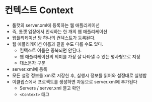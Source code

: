 # 컨텍스트 Context

- 톰캣의 server.xml에 등록하는 웹 애플리케이션
- 즉, 톰캣 입장에서 인식하는 한 개의 웹 애플리케이션
- 웹플리케이션 당 하나의 컨텍스트가 등록된다.
- 웹 애플리케이션 이름과 같을 수도 다를 수도 있다.
  - 컨텍스트 이름은 중복되면 안된다.
  - 웹 애플리케이션의 의미를 가장 잘 나타낼 수 있는 명사형으로 지정
  - 대소문자 구분
- server.xml에 등록
- 모든 설정 정보를 xml로 저장한 후, 실행시 정보를 읽어와 설정대로 실행함
- 이클립스에서 프로젝트를 생성하면 자동으로 server.xml에 추가된다
  - Servers / server.xml 열고 확인
  - `<Context>` 태그
